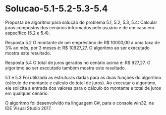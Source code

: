 # Solucao-5.1-5.2-5.3-5.4

Proposta de algoritmo para solução do problema 5.1, 5.2, 5.3, 5.4: Calcular juros compostos dos cenários informados pelo usuário e de um caso em específico (5.2 e 5.4).

Resposta 5.2
O montante de um empréstimo de R$ 10000,00 à uma taxa de 3% ao mês, por 3 meses é: R$ 10927,27.
O algoritmo ao ser executado mostra este resultado.

Resposta 5.4
O total de juros gerados no cenário acima é: R$ 927,27.
O algoritmo ao ser executado também mostra este resultado.

5.1 e 5.3
Foi utilizada as estruturas dadas para as duas funções do algoritmo (cálculo de montante e cálculo do total de juros).
Ao executar o algoritmo, ele solicita a entrada dos valores para o cálculo do montante e total de juros em qualquer cenário.

O algoritmo foi desenvolvido na linguagem C#, para o console win32, na IDE Visual Studio 2017.
